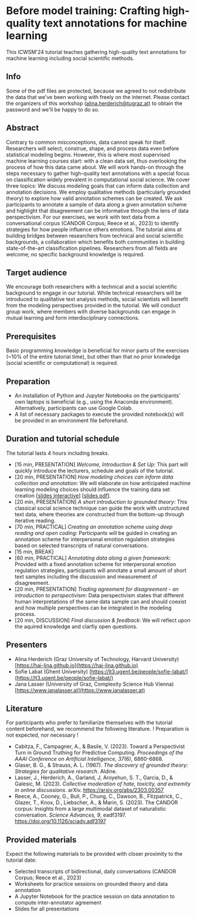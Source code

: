 # Before model training: Crafting high-quality text annotations for machine learning
This ICWSM'24 tutorial teaches gathering high-quality text annotations for machine learning including social scientific methods.

## Info
Some of the pdf files are protected, because we agreed to not redistribute the data that we've been working with freely on the internet. Please contact the organizers of this workshop (alina.herderich@tugraz.at) to obtain the password and we'll be happy to do so.

## Abstract
Contrary to common misconceptions, data cannot speak for itself. Researchers will select, construe, shape, and process data even before statistical modeling begins. However, this is where most supervised machine learning courses start: with a clean data set, thus overlooking the process of how this data came about. We will work hands-on through the steps necessary to gather high-quality text annotations with a special focus on classification widely prevalent in computational social science. We cover three topics: We discuss modeling goals that can inform data collection and annotation decisions. We employ qualitative methods (particularly grounded theory) to explore how valid annotation schemes can be created. We ask participants to annotate a sample of data along a given annotation scheme and highlight that disagreement can be informative through the lens of data perspectivism. For our exercises, we work with text data from a conversational corpus (CANDOR Corpus; Reece et al., 2023) to identify strategies for how people influence others emotions. The tutorial aims at building bridges between researchers from technical and social scientific backgrounds, a collaboration which benefits both communities in building state-of-the-art classification pipelines. Researchers from all fields are welcome; no specific background knowledge is required.

## Target audience
We encourage both researchers with a technical and a social scientific background to engage in our tutorial. While technical researchers will be introduced to qualitative text analysis methods, social scientists will benefit from the modeling perspectives provided in the tutorial. We will conduct group work, where members with diverse backgrounds can engage in mutual learning and form interdisciplinary connections.

## Prerequisites
Basic programming knowledge is beneficial for minor parts of the exercises (~10% of the entire tutorial time), but other than that no prior knowledge (social scientific or computational) is required.

## Preparation
- An installation of Python and Jupyter Notebooks on the participants’ own laptops is beneficial (e.g., using the Anaconda environment). Alternatively, participants can use Google Colab.
- A list of necessary packages to execute the provided notebook(s) will be provided in an environment file beforehand.

## Duration and tutorial schedule
The tutorial lasts 4 hours including breaks.

- [15 min, PRESENTATION] *Welcome, Introduction & Set Up*: This part will quickly introduce the lecturers, schedule and goals of the tutorial.
- [20 min, PRESENTATION] *How modeling choices can inform data collection and annotation*: We will elaborate on how anticipated machine learning modeling choices should influence the training data set creation [[slides interactive](https://janalasser.at/lectures/ICWSM_tutorial_modeling_choices/)] [[slides pdf](https://github.com/Hai-Lina/Before-model-training-Crafting-high-quality-text-annotations-for-machine-learning/blob/main/Before%20model%20training%20%E2%80%93%20ICWSM%202024%20tutorial.pdf)].
- [20 min, PRESENTATION] *A short introduction to grounded theory*: This classical social science technique can guide the work with unstructured text data, where theories are constructed from the bottom-up through iterative reading.
- [70 min, PRACTICAL] *Creating an annotation scheme using deep reading and open coding*: Participants will be guided in creating an annotation scheme for interpersonal emotion regulation strategies based on selected transcripts of natural conversations.
- [15 min, BREAK]
- [60 min, PRACTICAL] *Annotating data along a given framework*: Provided with a fixed annotation scheme for interpersonal emotion regulation strategies, participants will annotate a small amount of short text samples including the discussion and measurement of disagreement.
- [20 min, PRESENTATION] *Trading agreement for disagreement - an introduction to perspectivism*: Data perspectivism states that different human interpretations of the same data sample can and should coexist and how multiple perspectives can be integrated in the modeling process.
- [20 min, DISCUSSION] *Final discussion & feedback*: We will reflect upon the aquired knowledge and clarfiy open questions.

## Presenters
- Alina Herderich (Graz University of Technology, Harvard University) [https://hai-lina.github.io](https://hai-lina.github.io)
- Sofie Labat (Ghent University) [https://lt3.ugent.be/people/sofie-labat/](https://lt3.ugent.be/people/sofie-labat/)
- Jana Lasser (University of Graz, Complexity Science Hub Vienna) [https://www.janalasser.at](https://www.janalasser.at)

## Literature
For participants who prefer to familiarize themselves with the tutorial content beforehand, we recommend the following literature. ! Preparation is not expected, nor necessary !

- Cabitza, F., Campagner, A., & Basile, V. (2023). Toward a Perspectivist Turn in Ground Truthing for Predictive Computing. _Proceedings of the AAAI Conference on Artificial Intelligence, 37_(6), 6860-6868.
- Glaser, B. G., & Strauss, A. L. (1967). _The discovery of grounded theory: Strategies for qualitative research_. Aldine.
- Lasser, J., Herderich, A., Garland, J, Aroyehun, S. T., Garcia, D., & Galesic, M. (2023). _Collective moderation of hate, toxicity, and extremity in online discussions_. arXiv. https://arxiv.org/abs/2303.00357
- Reece, A., Cooney, G., Bull, P., Chung, C., Dawson, B., Fitzpatrick, C., Glazer, T., Knox, D., Liebscher, A., & Marin, S. (2023). The CANDOR corpus: Insights from a large multimodal dataset of naturalistic conversation. _Science Advances, 9_, eadf3197. https://doi.org/10.1126/sciadv.adf3197

## Provided materials
Expect the following materials to be provided with closer proximity to the tutorial date:
- Selected transcripts of bidirectional, daily conversations (CANDOR Corpus; Reece et al., 2023)
- Worksheets for practice sessions on grounded theory and data annotation
- A Jupyter Notebook for the practice session on data annotation to compute inter-annotator agreement
- Slides for all presentations
